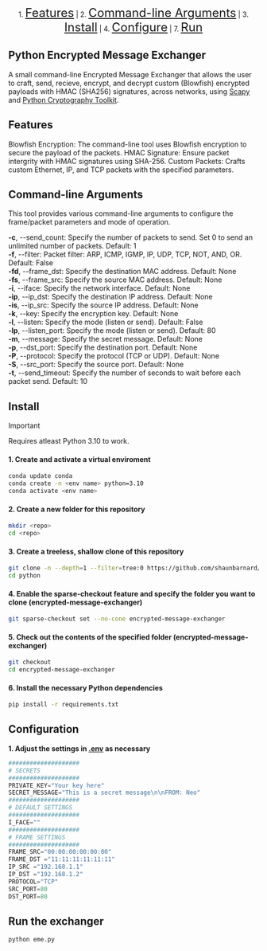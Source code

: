 <p align="center">
    1. <a href="#features" style="font-size: 24px;">Features</a> |
    2. <a href="#command-line-arguments" style="font-size: 24px;">Command-line Arguments</a> |
    3. <a href="#install" style="font-size: 24px;">Install</a> |
    4. <a href="#configure" style="font-size: 24px;">Configure</a> |
    7. <a href="#run" style="font-size: 24px;">Run</a>
</p>

## Python Encrypted Message Exchanger

A small command-line Encrypted Message Exchanger that allows the user to craft, send, recieve, encrypt, and decrypt custom (Blowfish) encrypted payloads with HMAC (SHA256) signatures, across networks, using [Scapy](https://github.com/secdev/scapy) and [Python Cryptography Toolkit](https://github.com/pycrypto/pycrypto).

## Features

Blowfish Encryption: The command-line tool uses Blowfish encryption to secure the payload of the packets.
HMAC Signature: Ensure packet intergrity with HMAC signatures using SHA-256.
Custom Packets: Crafts custom Ethernet, IP, and TCP packets with the specified parameters.

## Command-line Arguments

This tool provides various command-line arguments to configure the frame/packet parameters and mode of operation.

**-c**, --send_count:</ins> Specify the number of packets to send. Set 0 to send an unlimited number of packets. Default: 1<br>
**-f**, --filter:</ins> Packet filter: ARP, ICMP, IGMP, IP, UDP, TCP, NOT, AND, OR. Default: False<br>
**-fd**, --frame_dst:</ins> Specify the destination MAC address. Default: None<br>
**-fs**, --frame_src:</ins> Specify the source MAC address. Default: None<br>
**-i**, --iface:</ins> Specify the network interface. Default: None<br>
**-ip**, --ip_dst:</ins> Specify the destination IP address. Default: None<br>
**-is**, --ip_src:</ins> Specify the source IP address. Default: None<br>
**-k**, --key:</ins> Specify the encryption key. Default: None<br>
**-l**, --listen:</ins> Specify the mode (listen or send). Default: False<br>
**-lp**, --listen_port:</ins> Specify the mode (listen or send). Default: 80<br>
**-m**, --message:</ins> Specify the secret message. Default: None<br>
**-p**, --dst_port:</ins> Specify the destination port. Default: None<br>
**-P**, --protocol:</ins> Specify the protocol (TCP or UDP). Default: None<br>
**-S**, --src_port:</ins> Specify the source port. Default: None<br>
**-t**, --send_timeout:</ins> Specify the number of seconds to wait before each packet send. Default: 10<br>

## Install

> [!IMPORTANT]
> Requires atleast Python 3.10 to work.

#### 1. Create and activate a virtual enviroment
```bash
conda update conda
conda create -n <env name> python=3.10
conda activate <env name>
```

#### 2. Create a new folder for this repository
```bash
mkdir <repo>
cd <repo>
```

#### 3. Create a treeless, shallow clone of this repository
```bash
git clone -n --depth=1 --filter=tree:0 https://github.com/shaunbarnard/python.git
cd python
```

#### 4. Enable the sparse-checkout feature and specify the folder you want to clone (encrypted-message-exchanger)
```bash
git sparse-checkout set --no-cone encrypted-message-exchanger
```

#### 5. Check out the contents of the specified folder (encrypted-message-exchanger)
```bash
git checkout
cd encrypted-message-exchanger
```

#### 6. Install the necessary Python dependencies
```bash
pip install -r requirements.txt
``` 

## Configuration

**1. Adjust the settings in [.env](https://github.com/shaunbarnard/python/blob/main/encrypted-message-exchanger/.env?plain=#L1-L19) as necessary**

```py
####################
# SECRETS
####################
PRIVATE_KEY="Your key here"
SECRET_MESSAGE="This is a secret message\n\nFROM: Neo"
####################
# DEFAULT SETTINGS
####################
I_FACE=""
####################
# FRAME SETTINGS
####################
FRAME_SRC="00:00:00:00:00:00"
FRAME_DST ="11:11:11:11:11:11"
IP_SRC ="192.168.1.1"
IP_DST ="192.168.1.2"
PROTOCOL="TCP"
SRC_PORT=80
DST_PORT=80
```

## Run the exchanger

```bash
python eme.py
```
